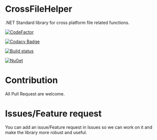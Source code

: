 # CrossFileHelper
.NET Standard library for cross platform file related functions.

[![CodeFactor](https://www.codefactor.io/repository/github/07101994/crossfilehelper/badge)](https://www.codefactor.io/repository/github/07101994/crossfilehelper)

[![Codacy Badge](https://api.codacy.com/project/badge/Grade/1815b51203c64c0a8d3543ffb1ac2af1)](https://www.codacy.com/app/07101994/CrossFileHelper?utm_source=github.com&amp;utm_medium=referral&amp;utm_content=07101994/CrossFileHelper&amp;utm_campaign=Badge_Grade)

[![Build status](https://ci.appveyor.com/api/projects/status/w9ydit1c82kfgnhn/branch/master?svg=true)](https://ci.appveyor.com/project/07101994/crossfilehelper/branch/master)

[![NuGet](https://img.shields.io/nuget/v/CrossFileHelper.svg)](https://www.nuget.org/packages/CrossFileHelper)

# Contribution
All Pull Request are welcome.

# Issues/Feature request
You can add an issue/Feature request in Issues so we can work on it and make the library more robust and useful.
